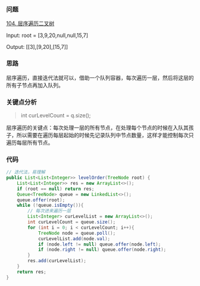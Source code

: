 ### 问题
[104. 层序遍历二叉树](https://leetcode.com/problems/binary-tree-level-order-traversal/)

Input: root = [3,9,20,null,null,15,7]

Output: [[3],[9,20],[15,7]]
### 思路
层序遍历，直接迭代法就可以，借助一个队列容器，每次遍历一层，然后将这层的所有子节点再加入队列。
### 关键点分析
> int curLevelCount = q.size();

层序遍历的关键点：每次处理一层的所有节点，在处理每个节点的时候在入队其孩子，所以需要在遍历每层起始的时候先记录队列中节点数量，这样才能控制每次只遍历每层所有节点。
### 代码
```java
// 迭代法，易理解
public List<List<Integer>> levelOrder(TreeNode root) {
	List<List<Integer>> res = new ArrayList<>();
	if (root == null) return res;
	Queue<TreeNode> queue = new LinkedList<>();
	queue.offer(root);
	while (!queue.isEmpty()){
		// 每次进来遍历一层
		List<Integer> curLevelList = new ArrayList<>();
		int curLevelCount = queue.size();
		for (int i = 0; i < curLevelCount; i++){
			TreeNode node = queue.poll();
			curLevelList.add(node.val);
			if (node.left != null) queue.offer(node.left);
			if (node.right != null) queue.offer(node.right);
		}
		res.add(curLevelList);
	}
	return res;
}
```
